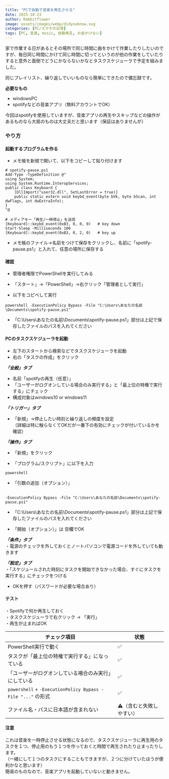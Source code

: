 ```yaml
---
title: "PCで自動で音楽を再生させる"
date: 2025-10-23
author: Rabbitflower
image: assets/images/webp/didyouknow.svg
categories: [PC/スマホの日常]
tags: [PC, 音楽, music, 自動再生, お金かけない]
---
```

家で作業する日があるとその場所で同じ時間に曲をかけて作業したりしたいのですが、毎日同じ時間にかけて同じ時間に切ってというのが他の作業をしていたりすると意外と面倒でどうにかならないかなとタスクスケジューラで予定を組みました。  
  <!--more-->
同じプレイリスト、繰り返しでいいものなら簡単にできたので備忘録です。  
  
**必要なもの**  
* windowsPC  
* spotifyなどの音楽アプリ（無料アカウントでOK）  
  
今回はspotifyを使用していますが、音楽アプリの再生やスキップなどの操作があるものなら大抵のものは大丈夫だと思います（保証はありませんが）  
  
  
### やり方  
#### **起動するプログラムを作る**  
  
* メモ帳を新規で開いて、以下をコピーして貼り付けます  
  
~~~
# spotify-pause.ps1
Add-Type -TypeDefinition @"
using System;
using System.Runtime.InteropServices;
public class Keyboard {
    [DllImport("user32.dll", SetLastError = true)]
    public static extern void keybd_event(byte bVk, byte bScan, int dwFlags, int dwExtraInfo);
}
"@

# メディアキー「再生/一時停止」を送信
[Keyboard]::keybd_event(0xB3, 0, 0, 0)   # key down
Start-Sleep -Milliseconds 100
[Keyboard]::keybd_event(0xB3, 0, 2, 0)   # key up
~~~
  
* メモ帳のファイル→名前をつけて保存をクリックし、名前に「spotify-pause.ps1」と入れて、任意の場所に保存する  


#### **確認**  
* 管理者権限でPowerShellを実行してみる  

* 「スタート」→「PowerShell」→右クリック「管理者として実行」  
* 以下をコピペして実行
~~~
powershell -ExecutionPolicy Bypass -File "C:\Users\あなたの名前\Documents\spotify-pause.ps1"
~~~
* 「C:\Users\あなたの名前\Documents\spotify-pause.ps1」部分は上記で保存したファイルのパスを入れてください  
  
#### **PCのタスクスケジューラを起動**  
* 左下のスタートから検索などでタスクスケジューラを起動  
* 右の「タスクの作成」をクリック  
  
***「全般」タブ***  
* 名前「spotifyの再生（任意）」  
* 「ユーザーがログオンしている場合のみ実行する」と「最上位の特権で実行する」にチェック  
* 構成対象はwindows10 or windows11  
  
***「トリガー」タブ***  
* 「新規」→停止したい時刻と繰り返しの頻度を設定  
	（詳細は特に触らなくてOKだが一番下の有効にチェックが付いているかを確認）  
  
***「操作」タブ***  
* 「新規」をクリック  
  
* 「プログラム/スクリプト」に以下を入力  
~~~
powershell
~~~
  
* 「引数の追加（オプション）」  
~~~

-ExecutionPolicy Bypass -File "C:\Users\あなたの名前\Documents\spotify-pause.ps1"

~~~
* 「C:\Users\あなたの名前\Documents\spotify-pause.ps1」部分は上記で保存したファイルのパスを入れてください  
  
* 「開始（オプション）」は 空欄でOK  
  
***「条件」タブ***  
・電源のチェックを外しておくとノートパソコンで電源コードを外していても動きます 
  
***「設定」タブ***   
・「スケジュールされた時刻にタスクを開始できなかった場合、すぐにタスクを実行する」にチェックをつける  
  
* OKを押す（パスワードが必要な場合あり）  

  
#### **テスト**  
  
・Spotifyで何か再生しておく  
・タスクスケジューラで右クリック → 「実行」  
・再生が止まればOK  

| チェック項目                                                   | 状態            |
| -------------------------------------------------------- | ------------- |
| PowerShell実行で動く                                        | ✅             |
| タスクが「最上位の特権で実行する」になっている                                  | ✅             |
| 「ユーザーがログオンしている場合のみ実行」にしている                               | ✅             |
| `powershell` + `-ExecutionPolicy Bypass -File "..."` の形式 | ✅             |
| ファイル名・パスに日本語が含まれない                                       | ⚠️（含むと失敗しやすい） |  

#### 注意
これは音楽を一時停止させる状態になるので、タスクスケジューラに再生用のタスクを１つ、停止用のもう１つを作っておくと時間で再生されたり止まったりします。  
（一緒にして１つのタスクにすることもできますが、２つに分けていたほうが便利かなと思います）  
簡易のものなので、音楽アプリを起動していないと動きません。  